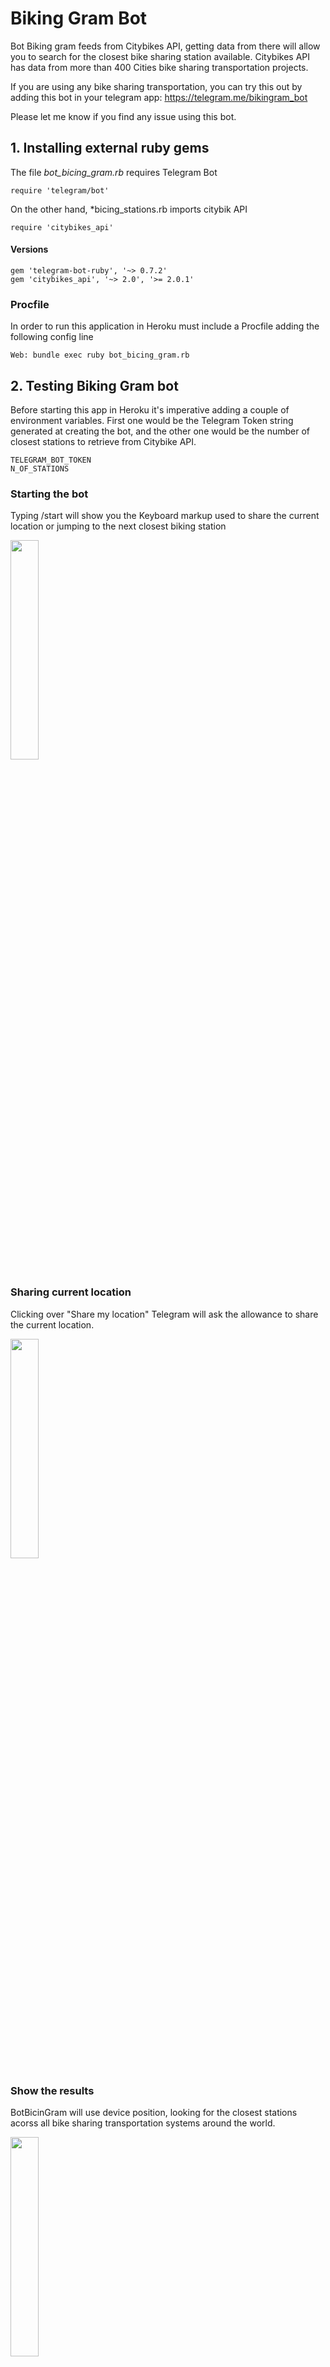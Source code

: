 # Biking Gram Bot

Bot Biking gram feeds from Citybikes API, getting data from there will allow you to search for the closest bike sharing station available. Citybikes API has data from more than 400 Cities bike sharing transportation projects.

If you are using any bike sharing transportation, you can try this out by adding this bot in your telegram app: https://telegram.me/bikingram_bot

Please let me know if you find any issue using this bot.

## 1. Installing external ruby gems

The file *bot_bicing_gram.rb* requires Telegram Bot

    require 'telegram/bot'

On the other hand, *bicing_stations.rb imports citybik API

    require 'citybikes_api'

#### Versions

    gem 'telegram-bot-ruby', '~> 0.7.2'
    gem 'citybikes_api', '~> 2.0', '>= 2.0.1'
    
### Procfile

In order to run this application in Heroku must include a Procfile adding the following config line

    Web: bundle exec ruby bot_bicing_gram.rb

## 2. Testing Biking Gram bot

Before starting this app in Heroku it's imperative adding a couple of environment variables. First one would be the Telegram Token string generated at creating the bot, and the other one would be the number of closest stations to retrieve from Citybike API.

    TELEGRAM_BOT_TOKEN 
    N_OF_STATIONS
    
### Starting the bot
Typing /start will show you the Keyboard markup used to share the current location or jumping to the next closest biking station

<img src="https://github.com/eddygarcas/BotBicingGram/blob/master/docs/Fitxer_004.png" height="30%" width="30%"/>

### Sharing current location
Clicking over "Share my location" Telegram will ask the allowance to share the current location.

<img src="https://github.com/eddygarcas/BotBicingGram/blob/master/docs/Fitxer_003.png" height="30%" width="30%"/>

### Show the results
BotBicinGram will use device position, looking for the closest stations acorss all bike sharing transportation systems around the world.

<img src="https://github.com/eddygarcas/BotBicingGram/blob/master/docs/Fitxer_002.png" height="30%" width="30%"/>

Clicking on Next stations will show the next closest station, it may be useful if the closest one has no free bikes or empty spots.

<img src="https://github.com/eddygarcas/BotBicingGram/blob/master/docs/Fitxer_001.png" height="30%" width="30%"/>

### Final considerations

This bot is not storing or persisting any user information so it will require another location request to refresh the data. 
